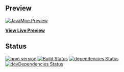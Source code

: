 ## Preview

[![JavaMoe Preview](https://htmlpreview.github.io/?https://github.com/moeman75/PersonalWebsite/blob/master/index.html)](https://htmlpreview.github.io/?https://github.com/moeman75/PersonalWebsite/blob/master/index.html)

**[View Live Preview](https://htmlpreview.github.io/?https://github.com/moeman75/PersonalWebsite/blob/master/index.html)**

## Status

[![npm version](https://img.shields.io/npm/v/startbootstrap-agency.svg)](https://www.npmjs.com/package/startbootstrap-agency)
[![Build Status](https://travis-ci.org/BlackrockDigital/startbootstrap-agency.svg?branch=master)](https://travis-ci.org/BlackrockDigital/startbootstrap-agency)
[![dependencies Status](https://david-dm.org/BlackrockDigital/startbootstrap-agency/status.svg)](https://david-dm.org/BlackrockDigital/startbootstrap-agency)
[![devDependencies Status](https://david-dm.org/BlackrockDigital/startbootstrap-agency/dev-status.svg)](https://david-dm.org/BlackrockDigital/startbootstrap-agency?type=dev)
